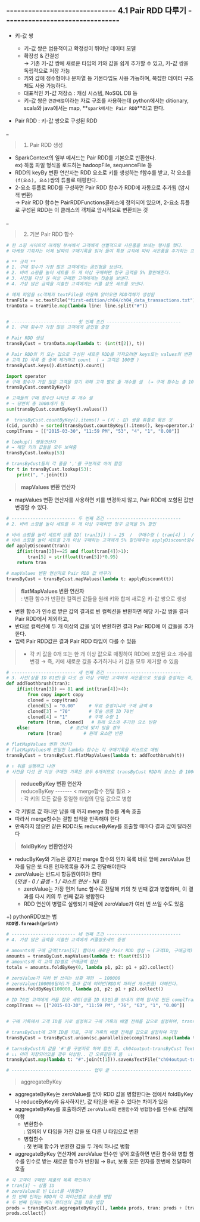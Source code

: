 ##  ------------------------------ 4.1 Pair RDD 다루기 --------------------------------
* 키-값 쌍
  - 키-값 쌍은 범용적이고 확정성이 뛰어난 데이터 모델
  - 확장성 & 간결성   
  → 기존 키-값 쌍에 새로운 타입의 키와 값을 쉽게 추가할 수 있고, 키-값 쌍을 독립적으로 저장 가능
  - 키와 값에 정수형이나 문자열 등 기본타입도 사용 가능하며, 복잡한 데이터 구조체도 사용 가능하다.
  - 대표적인 키-값 저장소 : 캐싱 시스템, NoSQL DB 등 
  - 키-값 쌍은 `연관배열`이라는 자료 구조를 사용하는데  python에서는 ditionary, scala와 java에서는 map, **`spark에서는 Pair RDD`**라고 한다.

* Pair RDD 
: 키-값 쌍으로 구성된 RDD  

_   
> 1. Pair RDD 생성
- SparkContext의 일부 메서드는 Pair RDD를 기본으로 반환한다.   
ex) 하둡 파일 형식을 로드하는 hadoopFile, sequenceFile 등
- RDD의 keyBy 변환 연산자는 RDD 요소로 키를 생성하는 f함수를 받고, 각 요소를 `(f(요소), 요소)`쌍의 튜플로 매핑한다.
- 2-요소 튜플로 RDD를 구성하면 Pair RDD 함수가 RDD에 자동으로 추가됨 (암시적 변환)  
  → Pair RDD 함수는 PairRDDFunctions클래스에 정의되어 있으며, 2-요소 튜플로 구성된 RDD는 이 클래스의 객체로 암시적으로 변환되는 것   

_  
> 2. 기본 Pair RDD 함수  

```python
# 한 쇼핑 사이트의 마케팅 부서에서 고객에게 선별적으로 사은품을 보내는 행사를 했다.   
# 마케팅 기획자는 어제 날짜의 구매기록을 읽어 들여 특정 규칙에 따라 사은품을 추가하는 프로그램을 개발해 달라고 요청했다.

# ** 규칙 ** 
# 1. 구매 횟수가 가장 많은 고객에게는 곰인형을 보낸다. 
# 2. 바비 쇼핑몰 놀이 세트를 두 개 이상 구매하면 청구 금액을 5% 할인해준다.  
# 3. 사전을 다섯 권 이상 구매한 고객에게는 칫솔을 보낸다.
# 4. 가장 많은 금액을 지출한 고객에게는 커플 잠옷 세트를 보낸다.  
```
```python
# 예제 파일을 sc객체의 textFile을 이용해 읽어오면 RDD객체가 생성됨
tranFile = sc.textFile("first-edition/ch04/ch04_data_transactions.txt") 
tranData = tranFile.map(lambda line: line.split("#"))


# ------------------------ 첫 번쨰 조건 ----------------------------
# 1. 구매 횟수가 가장 많은 고객에게 곰인형 증정

# Pair RDD 생성
transByCust = tranData.map(lambda t: (int(t[2]), t))

# Pair RDD의 키 또는 값으로 구성된 새로운 RDD를 가져오려면 keys또는 values의 변환 연산자를 사용
# 고객 ID 목록 중 중복 제거하고 count  ( → 고객은 100명 )
transByCust.keys().distinct().count()

import operator
# 구매 횟수가 가장 많은 고객을 찾기 위해 고객 별로 줄 개수를 셈  (→ 구매 횟수는 총 1000개)
transByCust.countByKey()

# 고객들의 구매 횟수만 나타낸 후 개수 셈 
# → 당연히 총 1000개가 됨
sum(transByCust.countByKey().values())

#  transByCust.countByKey().items() → (키 : 값) 쌍을 튜플로 묶은 것
(cid, purch) = sorted(transByCust.countByKey().items(), key=operator.itemgetter(1))[-1]
complTrans = [["2015-03-30", "11:59 PM", "53", "4", "1", "0.00"]]

# lookup() 행동연산자 
# → 해당 키의 값들을 모두 보여줌
transByCust.lookup(53)

# transByCust들의 각 줄을 ','를 구분자로 하여 합침
for t in transByCust.lookup(53):
    print(", ".join(t))
```
> **mapValues 변환 연산자**
* mapValues 변환 연산자를 사용하면 키를 변경하지 않고, Pair RDD에 포함된 값만 변경할 수 있다.

```python
# ------------------------ 두 번째 조건 ----------------------------
# 2. 바비 쇼핑몰 놀이 세트를 두 개 이상 구매하면 청구 금액을 5% 할인

# 바비 쇼핑몰 놀이 세트의 상품 ID( tran[3]) ) → 25  /  구매수량 ( tran[4] )  /  구매금액 ( tran[5] )
# 바비 쇼핑몰 놀이 세트를 2개 이상 구매하는 고객에게 5% 할인해주는 applyDiscount함수 생성
def applyDiscount(tran):
    if(int(tran[3])==25 and float(tran[4])>1):
        tran[5] = str(float(tran[5])*0.95)
    return tran

# mapValues 변환 연산자로 Pair RDD 값 바꾸기
transByCust = transByCust.mapValues(lambda t: applyDiscount(t))
```
> **flatMapValues 변환 연산자**  
: 변환 함수가 반환한 컬렉션 값들을 원래 키와 합쳐 새로운 키-값 쌍으로 생성  
- 변환 함수가 인수로 받은 값의 결과로 빈 컬렉션을 반환하면 해당 키-값 쌍을 결과 Pair RDD에서 제외하고, 
- 반대로 컬렉션에 두 개 이상의 값을 넣어 반환하면 결과 Pair RDD에 이 값들을 추가한다. 
- 입력 Pair RDD값은 결과 Pair RDD 타입이 다를 수 있음
>
>- 각 키 값을 0개 또는 한 개 이상 값으로 매핑하여 RDD에 포함된 요소 개수를 변경
  →  즉, 키에 새로운 값을 추가하거나 키 값을 모두 제거할 수 있음

```python
# ------------------------ 세 번째 조건 ----------------------------
# 3. 사전(상품 ID 81번)을 다섯 권 이상 구매한 고객에게 사은품으로 칫솔을 증정하는 즉, 구매 기록 추가하는 함수 생성
def addToothbrush(tran):
    if(int(tran[3]) == 81 and int(tran[4])>4):
        from copy import copy
        cloned = copy(tran)
        cloned[5] = "0.00"     # 무료 증정이니까 구매 금액 0
        cloned[3] = "70"       # 칫솔 상품 ID 70번 
        cloned[4] = "1"        # 구매 수량 1
        return [tran, cloned]   # 원래 요소와 추가한 요소 반환
    else:               # 조건에 맞지 않을 경우
        return [tran]        # 원래 요소만 반환

# flatMapValues 변환 연산자
# flatMapValues에 전달한 lambda 함수는 각 구매기록을 리스트로 매핑
transByCust = transByCust.flatMapValues(lambda t: addToothbrush(t))

# ↑ 위를 실행하고 나면 
# 사전을 다섯 권 이상 구매한 기록은 모두 6개이므로 transByCust RDD의 요소는 총 1006개가 되어야함. 
```
> **reduceByKey 변환 연산자**   
reduceByKey ------- < merge함수 전달 필요 >   
: 각 키의 모든 값을 동일한 타입의 단일 값으로 병합
- 각 키별로 값 하나만 남을 때 까지 merge 함수를 계속 호출
- 따라서 merge함수는 결합 법칙을 만족해야 한다 
- 만족하지 않으면 같은 RDD라도 reduceByKey를 호출할 때마다 결과 값이 달라진다

> **foldByKey 변환연산자** 
- reducByKey와 기능은 같지만 merge 함수의 인자 목록 바로 앞에 zeroValue 인자를 담은 또 다른 인자목록을 추가 로 전달해야한다 
- zeroValue는 반드시 항등원이여야 한다   
  (*덧셈 - 0 / 곱셈 - 1 / 리스트 연산 - Nil 등)*
  - zeroValue는 가장 먼저 func 함수로 전달해 키의 첫 번째 값과 병합하며, 이 결과를 다시 키의 두 번째 값과 병합한다
  - RDD 연산이 병렬로 실행되기 때문에 zeroValue가 여러 번 쓰일 수도 있음

+) pythonRDD보는 법   
**`RDD명.foreach(print)`**

```python
# ------------------------ 네 번째 조건 ----------------------------
# 4. 가장 많은 금액을 지출한 고객에게 커플잠옷세트 증정

# amounts에 구매 금액(tran[5]) 뽑아서 새로운 Pair RDD 생성 → (고객ID, 구매금액)
amounts = transByCust.mapValues(lambda t: float(t[5]))
# amounts에 각 고객 ID별로 구매금액 합산
totals = amounts.foldByKey(0, lambda p1, p2: p1 + p2).collect()

# zeroValue가 여러 번 쓰이는 상황 재현  → 100000
# zeroValue(100000달러)가 결과 값에 여러번(RDD의 파티션 개수만큼) 더해진다.
amounts.foldByKey(100000, lambda p1, p2: p1 + p2).collect()

# ID 76번 고객에게 커플 잠옷 세트(상품 ID 63번)를 보내기 위해 암시로 만든 complTrans 배열에 구매기록 추가
complTrans += [["2015-03-30", "11:59 PM", "76", "63", "1", "0.00"]]


# 구매 기록에서 고객 ID를 키로 설정하고 구매 기록의 배열 전체를 값으로 설정하여, transByCust RDD에 추가한 후 결과를 새로운 파일에 저장해야함

# transByCust에 고객 ID를 키로, 구매 기록의 배열 전체를 값으로 설정하여 저장
transByCust = transByCust.union(sc.parallelize(complTrans).map(lambda t: (int(t[2]), t)))

# tarnsByCust의 값을 '#'를 구분자로 하여 합친 후, ch04output-transByCust TextFile로 저장
# ↓↓ 이미 저장되어있을 경우 이상한.. 긴 오류같은게 뜸  ↓↓
transByCust.map(lambda t: "#".join(t[1])).saveAsTextFile("ch04output-transByCust")

# ------------------------------ 업무 끝 ------------------------------
```
> aggregateByKey 
- aggregateByKey는 zeroValue를 받아 RDD 값을 병합한다는 점에서 foldByKey나 reduceByKey와 유사하지만, 값 타입을 바꿀 수 있다는 차이가 있음
- aggregateByKey를 호출하려면 `zeroValue`와 `변환함수`와 `병합함수`를 인수로 전달해야함
  - 변환함수   
    : 임의의 V 타입을 가진 값을 또 다른 U 타입으로 변환 
  - 병합함수   
    : 첫 번째 함수가 변환한 값을 두 개씩 하나로 병합
- aggregateByKey 연산자에 zeroValue 인수만 넣어 호출하면 변환 함수와 병합 함수를 인수로 받는 새로운 함수가 반환됨 → But, 보통 모든 인자를 한번에 전달하여 호출 


```python
# 각 고객이 구매한 제품의 목록 확인하기
# tran[3] → 상품 ID 
# zeroValue로 빈 List를 사용했다
# 첫 번째 인자는 RDD의 각 파티션별로 요소를 병합
# 두 번쨰 인자는 여러 파티션의 값을 최종 병합
prods = transByCust.aggregateByKey([], lambda prods, tran: prods + [tran[3]], lambda prods1, prods2: prods1 + prods2)
prods.collect()
```


